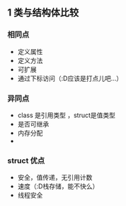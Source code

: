 ## 1 类与结构体比较
### 相同点
- 定义属性
- 定义方法
- 可扩展
- 通过下标访问（:D应该是打点儿吧...）

### 异同点
- class 是引用类型 ，struct是值类型 
- 是否可继承
- 内存分配
- 

### struct 优点
- 安全，值传递，无引用计数
- 速度（:D栈存储，能不快么）
- 线程安全

